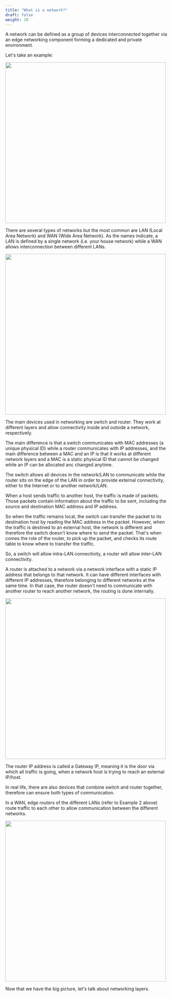 ```yaml
---
title: "What is a network?"
draft: false
weight: 20
---
```


A network can be defined as a group of devices interconnected together via an edge networking component forming a dedicated and private environment.

Let's take an example:

<img src='/images/home_network.png' width='500px'>

There are several types of networks but the most common are LAN (Local Area Network) and WAN (Wide Area Network). As the names indicate, a LAN is defined by a single network (i.e. your house network) while a WAN allows interconnection between different LANs.

<img src='/images/LANWAN.png' width='500px'>


The main devices used in networking are switch and router. They work at different layers and allow connectivity inside and outside a network, respectively. 

The main difference is that a switch communicates with MAC addresses (a unique physical ID) while a router communicates with IP addresses, and the main difference between a MAC and an IP is that it works at different network layers and a MAC is a static physical ID that cannot be changed while an IP can be allocated anc changed anytime.

The switch allows all devices in the network/LAN to communicate while the router sits on the edge of the LAN in order to provide external connectivity, either to the Internet or to another network/LAN.

When a host sends traffic to another host, the traffic is made of packets. Those packets contain information about the traffic to be sent, including the source and destination MAC address and IP address.

So when the traffic remains local, the switch can transfer the packet to its destination host by reading the MAC address in the packet. However, when the traffic is destined to an external host, the network is different and therefore the switch doesn't know where to send the packet. 
That's when comes the role of the router, to pick up the packet, and checks its route table to know where to transfer the traffic.

So, a switch will allow intra-LAN connectivity, a router will allow inter-LAN connectivity.


A router is attached to a network via a network interface with a static IP address that belongs to that network. It can have different interfaces with different IP addresses, therefore belonging to different networks at the same time. In that case, the router doesn't need to communicate with another router to reach another network, the routing is done internally.

<img src='/images/routertypes.png' width='500px'>


The router IP address is called a Gateway IP, meaning it is the door via which all traffic is going, when a network host is trying to reach an external IP/host.

In real life, there are also devices that combine switch and router together, therefore can ensure both types of communication.

In a WAN, edge routers of the different LANs (refer to Example 2 above) route traffic to each other to allow communication between the different networks. 

<img src='/images/switch-and-router.png' width='500px'>


Now that we have the big picture, let's talk about networking layers.


